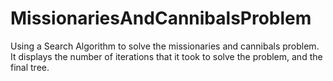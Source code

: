 # MissionariesAndCannibalsProblem
Using a Search Algorithm to solve the missionaries and cannibals problem. It displays the number of iterations that it took to solve the problem, and the final tree. 
